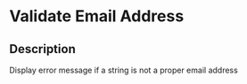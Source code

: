 # Validate Email Address

## Description

Display error message if a string is not a proper email address
